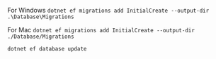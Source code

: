
For Windows
`dotnet ef migrations add InitialCreate --output-dir .\Database\Migrations`

For Mac
`dotnet ef migrations add InitialCreate --output-dir ./Database/Migrations`

`dotnet ef database update`
